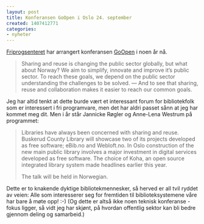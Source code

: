 ```yaml
---
layout: post
title: Konferansen GoOpen i Oslo 24. september
created: 1407412771
categories:
- nyheter
---
```

<p><a href="http://www.friprog.no/">Friprogsenteret</a> har arrangert konferansen <a href="http://conference.goopen.no/">GoOpen</a> i noen år nå.</p>

<blockquote><p>Sharing and reuse is changing the public sector globally, but what about Norway? We aim to simplify, innovate and improve it’s public sector. To reach these goals, we depend on the public sector understanding the challenges to be solved. — And to see that sharing, reuse and collaboration makes it easier to reach our common goals.</p></blockquote>

<p>Jeg har altid tenkt at dette burde vært et interessant forum for bibliotekfolk som er interessert i fri programvare, men det har aldri passet sånn at jeg har kommet meg dit. Men i år står Jannicke Røgler og Anne-Lena Westrum på programmet:</p>

<blockquote><p>Libraries have always been concerned with sharing and reuse. Buskerud County Library will showcase two of its projects developed as free software; eBib.no and Webloft.no. In Oslo construction of the new main public library involves a major investment in digital services developed as free software. The choice of Koha, an open source integrated library system made headlines earlier this year.</p></p>The talk will be held in Norwegian.</p></blockquote>

<p>Dette er to knakende dyktige bibliotekmennesker, så herved er all tvil ryddet av veien: Alle som interesserer seg for fremtiden til biblioteksystemene våre har bare å møte opp! :-) (Og dette er altså ikke noen teknisk konferanse - fokus ligger, så vidt jeg har skjønt, på hvordan offentlig sektor kan bli bedre gjennom deling og samarbeid.)</p>
